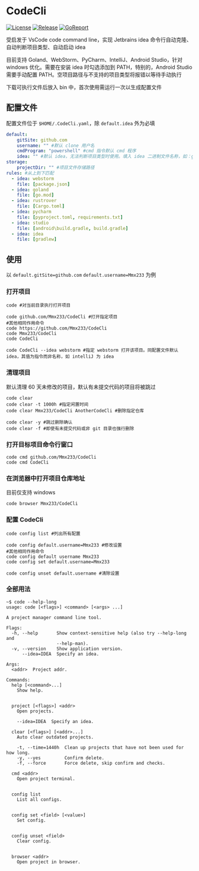 # CodeCli

[![License](https://img.shields.io/github/license/Mmx233/CodeCli)](https://github.com/Mmx233/CodeCli/blob/main/LICENSE)
[![Release](https://img.shields.io/github/v/release/Mmx233/CodeCli?color=blueviolet&include_prereleases)](https://github.com/Mmx233/CodeCli/releases)
[![GoReport](https://goreportcard.com/badge/github.com/Mmx233/CodeCli)](https://goreportcard.com/report/github.com/Mmx233/CodeCli)

受启发于 VsCode code command line，实现 Jetbrains idea 命令行自动克隆、自动判断项目类型、自动启动 idea

目前支持 Goland、WebStorm、PyCharm、IntelliJ、Android Studio，针对 windows 优化。需要在安装 idea 时勾选添加到 PATH，特别的，Android Studio 需要手动配置 PATH。空项目路径与不支持的项目类型将报错以等待手动执行

下载可执行文件后放入 bin 中，首次使用需运行一次以生成配置文件

## 配置文件

配置文件位于 `$HOME/.CodeCli.yaml`，除 `default.idea` 外为必填

```yaml
default:
    gitSite: github.com
    username: "" #默认 clone 用户名
    cmdProgram: "powershell" #cmd 指令默认 cmd 程序
    idea: "" #默认 idea，无法判断项目类型时使用。填入 idea 二进制文件名称，如：goland、webstorm、studio
storage:
    projectDir: "" #项目文件存储路径
rules: #从上到下匹配
  - idea: webstorm
    file: [package.json]
  - idea: goland
    file: [go.mod]
  - idea: rustrover
    file: [Cargo.toml]
  - idea: pycharm
    file: [pyproject.toml, requirements.txt]
  - idea: studio
    file: [android\build.gradle, build.gradle]
  - idea: idea
    file: [gradlew]
```

## 使用

以 `default.gitSite=github.com` `default.username=Mmx233` 为例

### 打开项目

```shell
code #对当前目录执行打开项目

code github.com/Mmx233/CodeCli #打开指定项目
#其他相同作用命令
code https://github.com/Mmx233/CodeCli
code Mmx233/CodeCli
code CodeCli

code CodeCli --idea webstorm #指定 webstorm 打开该项目。同配置文件默认 idea，其值为指令而非名称，如 intelliJ 为 idea
```

### 清理项目

默认清理 60 天未修改的项目，默认有未提交代码的项目将被跳过

```shell
code clear
code clear -t 1000h #指定闲置时间
code clear Mmx233/CodeCli AnotherCodeCli #删除指定仓库

code clear -y #跳过删除确认
code clear -f #即使有未提交代码或非 git 目录也强行删除
```

### 打开目标项目命令行窗口

```shell
code cmd github.com/Mmx233/CodeCli
code cmd CodeCli
```

### 在浏览器中打开项目仓库地址

目前仅支持 windows

```shell
code browser Mmx233/CodeCli
```

### 配置 CodeCli

```shell
code config list #列出所有配置

code config default.username=Mmx233 #修改设置
#其他相同作用命令
code config default username Mmx233
code config set default.username=Mmx233

code config unset default.username #清除设置
```

### 全部用法

```shell
~$ code --help-long
usage: code [<flags>] <command> [<args> ...]

A project manager command line tool.

Flags:
  -h, --help       Show context-sensitive help (also try --help-long and
                   --help-man).
  -v, --version    Show application version.
      --idea=IDEA  Specify an idea.

Args:
  <addr>  Project addr.

Commands:
  help [<command>...]
    Show help.


  project [<flags>] <addr>
    Open projects.

    --idea=IDEA  Specify an idea.

  clear [<flags>] [<addr>...]
    Auto clear outdated projects.

    -t, --time=1440h  Clean up projects that have not been used for how long.
    -y, --yes         Confirm delete.
    -f, --force       Force delete, skip confirm and checks.

  cmd <addr>
    Open project terminal.


  config list
    List all configs.


  config set <field> [<value>]
    Set config.


  config unset <field>
    Clear config.


  browser <addr>
    Open project in browser.
```
